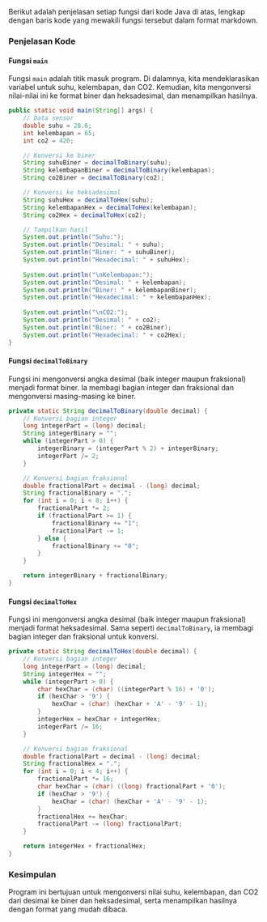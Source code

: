 Berikut adalah penjelasan setiap fungsi dari kode Java di atas, lengkap dengan baris kode yang mewakili fungsi tersebut dalam format markdown.

### Penjelasan Kode

#### Fungsi `main`
Fungsi `main` adalah titik masuk program. Di dalamnya, kita mendeklarasikan variabel untuk suhu, kelembapan, dan CO2. Kemudian, kita mengonversi nilai-nilai ini ke format biner dan heksadesimal, dan menampilkan hasilnya.

```java
public static void main(String[] args) {
    // Data sensor
    double suhu = 28.6;
    int kelembapan = 65;
    int co2 = 420;

    // Konversi ke biner
    String suhuBiner = decimalToBinary(suhu);
    String kelembapanBiner = decimalToBinary(kelembapan);
    String co2Biner = decimalToBinary(co2);

    // Konversi ke heksadesimal
    String suhuHex = decimalToHex(suhu);
    String kelembapanHex = decimalToHex(kelembapan);
    String co2Hex = decimalToHex(co2);

    // Tampilkan hasil
    System.out.println("Suhu:");
    System.out.println("Desimal: " + suhu);
    System.out.println("Biner: " + suhuBiner);
    System.out.println("Hexadecimal: " + suhuHex);
    
    System.out.println("\nKelembapan:");
    System.out.println("Desimal: " + kelembapan);
    System.out.println("Biner: " + kelembapanBiner);
    System.out.println("Hexadecimal: " + kelembapanHex);
    
    System.out.println("\nCO2:");
    System.out.println("Desimal: " + co2);
    System.out.println("Biner: " + co2Biner);
    System.out.println("Hexadecimal: " + co2Hex);
}
```

#### Fungsi `decimalToBinary`
Fungsi ini mengonversi angka desimal (baik integer maupun fraksional) menjadi format biner. Ia membagi bagian integer dan fraksional dan mengonversi masing-masing ke biner.

```java
private static String decimalToBinary(double decimal) {
    // Konversi bagian integer
    long integerPart = (long) decimal;
    String integerBinary = "";
    while (integerPart > 0) {
        integerBinary = (integerPart % 2) + integerBinary;
        integerPart /= 2;
    }

    // Konversi bagian fraksional
    double fractionalPart = decimal - (long) decimal;
    String fractionalBinary = ".";
    for (int i = 0; i < 8; i++) {
        fractionalPart *= 2;
        if (fractionalPart >= 1) {
            fractionalBinary += "1";
            fractionalPart -= 1;
        } else {
            fractionalBinary += "0";
        }
    }

    return integerBinary + fractionalBinary;
}
```

#### Fungsi `decimalToHex`
Fungsi ini mengonversi angka desimal (baik integer maupun fraksional) menjadi format heksadesimal. Sama seperti `decimalToBinary`, ia membagi bagian integer dan fraksional untuk konversi.

```java
private static String decimalToHex(double decimal) {
    // Konversi bagian integer
    long integerPart = (long) decimal;
    String integerHex = "";
    while (integerPart > 0) {
        char hexChar = (char) ((integerPart % 16) + '0');
        if (hexChar > '9') {
            hexChar = (char) (hexChar + 'A' - '9' - 1);
        }
        integerHex = hexChar + integerHex;
        integerPart /= 16;
    }

    // Konversi bagian fraksional
    double fractionalPart = decimal - (long) decimal;
    String fractionalHex = ".";
    for (int i = 0; i < 4; i++) {
        fractionalPart *= 16;
        char hexChar = (char) ((long) fractionalPart + '0');
        if (hexChar > '9') {
            hexChar = (char) (hexChar + 'A' - '9' - 1);
        }
        fractionalHex += hexChar;
        fractionalPart -= (long) fractionalPart;
    }

    return integerHex + fractionalHex;
}
```

### Kesimpulan
Program ini bertujuan untuk mengonversi nilai suhu, kelembapan, dan CO2 dari desimal ke biner dan heksadesimal, serta menampilkan hasilnya dengan format yang mudah dibaca.